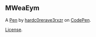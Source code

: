 MWeaEym
-------


A [Pen](https://codepen.io/hardc0rerave3rxzr/pen/MWeaEym) by [hardc0rerave3rxzr](https://codepen.io/hardc0rerave3rxzr) on [CodePen](https://codepen.io).

[License](https://codepen.io/hardc0rerave3rxzr/pen/MWeaEym/license).